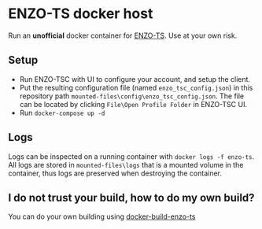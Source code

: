 # ENZO-TS docker host

Run an **unofficial** docker container for [ENZO-TS](https://www.enzobot.com). Use at your own risk.  

## Setup
- Run ENZO-TSC with UI to configure your account, and setup the client.
- Put the resulting configuration file (named `enzo_tsc_config.json`) in this repository path `mounted-files\config\enzo_tsc_config.json`. The file can be located by clicking `File\Open Profile Folder` in ENZO-TSC UI.
- Run `docker-compose up -d`

## Logs
Logs can be inspected on a running container with `docker logs -f enzo-ts`. All logs are stored in `mounted-files\logs` that is a mounted volume in the container, thus logs are preserved when destroying the container.

## I do not trust your build, how to do my own build?
You can do your own building using [docker-build-enzo-ts](https://github.com/danydev/docker-build-enzo-ts)
